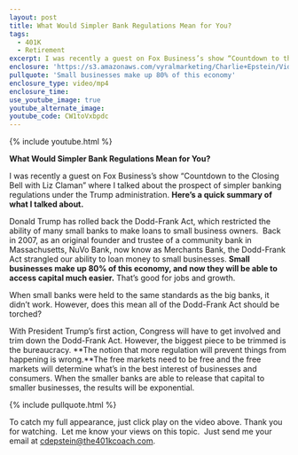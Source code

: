 ```yaml
---
layout: post
title: What Would Simpler Bank Regulations Mean for You?
tags:
  - 401K
  - Retirement
excerpt: I was recently a guest on Fox Business’s show “Countdown to the Closing Bell with Liz Claman” where I talked about the prospect of simpler banking regulations under the Trump administration. Here’s a quick summary of what I talked about.
enclosure: 'https://s3.amazonaws.com/vyralmarketing/Charlie+Epstein/Videos/2017+Videos/charlie+epstein+fox+tv+air+time.mp4'
pullquote: 'Small businesses make up 80% of this economy'
enclosure_type: video/mp4
enclosure_time:
use_youtube_image: true
youtube_alternate_image:
youtube_code: CW1toVxbpdc
---
```



{% include youtube.html %}

**What Would Simpler Bank Regulations Mean for You?**

I was recently a guest on Fox Business’s show “Countdown to the Closing Bell with Liz Claman” where I talked about the prospect of simpler banking regulations under the Trump administration. **Here’s a quick summary of what I talked about.**

Donald Trump has rolled back the Dodd-Frank Act, which restricted the ability of many small banks to make loans to small business owners. &nbsp;Back in 2007, as an original founder and trustee of a community bank in Massachusetts, NuVo Bank, now know as Merchants Bank, the Dodd-Frank Act strangled our ability to loan money to small businesses. **Small businesses make up 80% of this economy, and now they will be able to access capital much easier.** That’s good for jobs and growth.

When small banks were held to the same standards as the big banks, it didn’t work. However, does this mean all of the Dodd-Frank Act should be torched?

With President Trump’s first action, Congress will have to get involved and trim down the Dodd-Frank Act. However, the biggest piece to be trimmed is the bureaucracy. **The notion that more regulation will prevent things from happening is wrong.**The free markets need to be free and the free markets will determine what’s in the best interest of businesses and consumers. When the smaller banks are able to release that capital to smaller businesses, the results will be exponential.

{% include pullquote.html %}

To catch my full appearance, just click play on the video above. Thank you for watching. &nbsp;Let me know your views on this topic. &nbsp;Just send me your email at [cdepstein@the401kcoach.com](javascript:void(location.href='mailto:'+String.fromCharCode(99,100,101,112,115,116,101,105,110,64,116,104,101,52,48,49,107,99,111,97,99,104,46,99,111,109))).
<br>&nbsp;

<br>&nbsp;